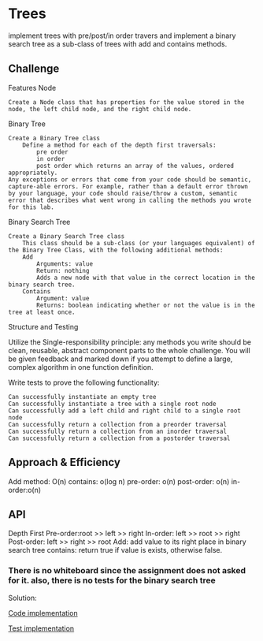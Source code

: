 # Trees

implement trees with pre/post/in order travers and implement a binary search tree as a sub-class of trees with add and contains methods.

## Challenge

Features
Node

    Create a Node class that has properties for the value stored in the node, the left child node, and the right child node.

Binary Tree

    Create a Binary Tree class
        Define a method for each of the depth first traversals:
            pre order
            in order
            post order which returns an array of the values, ordered appropriately.
    Any exceptions or errors that come from your code should be semantic, capture-able errors. For example, rather than a default error thrown by your language, your code should raise/throw a custom, semantic error that describes what went wrong in calling the methods you wrote for this lab.

Binary Search Tree

    Create a Binary Search Tree class
        This class should be a sub-class (or your languages equivalent) of the Binary Tree Class, with the following additional methods:
        Add
            Arguments: value
            Return: nothing
            Adds a new node with that value in the correct location in the binary search tree.
        Contains
            Argument: value
            Returns: boolean indicating whether or not the value is in the tree at least once.

Structure and Testing

Utilize the Single-responsibility principle: any methods you write should be clean, reusable, abstract component parts to the whole challenge. You will be given feedback and marked down if you attempt to define a large, complex algorithm in one function definition.

Write tests to prove the following functionality:

    Can successfully instantiate an empty tree
    Can successfully instantiate a tree with a single root node
    Can successfully add a left child and right child to a single root node
    Can successfully return a collection from a preorder traversal
    Can successfully return a collection from an inorder traversal
    Can successfully return a collection from a postorder traversal

## Approach & Efficiency

Add method: O(n)
contains: o(log n)
pre-order: o(n)
post-order: o(n)
in-order:o(n)

## API

Depth First
Pre-order:root >> left >> right
In-order: left >> root >> right
Post-order: left >> right >> root
Add: add value to its right place in binary search tree
contains: return true if value is exists, otherwise false.

### There is no whiteboard since the assignment does not asked for it. also, there is no tests for the binary search tree


Solution: 

[Code implementation](/code401/tree-bts/tree_bts/binary_tree.py)

[Test implementation](/code401/tree-bts/tests/test_binary_tree.py)
